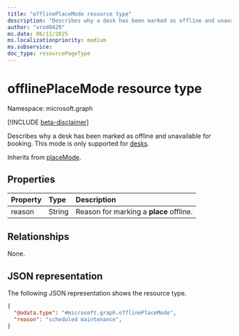 ```yaml
---
title: "offlinePlaceMode resource type"
description: "Describes why a desk has been marked as offline and unavailable for booking."
author: "vrod9429"
ms.date: 06/11/2025
ms.localizationpriority: medium
ms.subservice: 
doc_type: resourcePageType
---
```


# offlinePlaceMode resource type

Namespace: microsoft.graph

[!INCLUDE [beta-disclaimer](../../includes/beta-disclaimer.md)]

Describes why a desk has been marked as offline and unavailable for booking. This mode is only supported for [desks](./desk.md).

Inherits from [placeMode](../resources/placemode.md).

## Properties
|Property|Type|Description|
|:---|:---|:---|
|reason|String|Reason for marking a **place** offline.|

## Relationships
None.

## JSON representation
The following JSON representation shows the resource type.
<!-- {
  "blockType": "resource",
  "@odata.type": "microsoft.graph.offlinePlaceMode"
}
-->
``` json
{
  "@odata.type": "#microsoft.graph.offlinePlaceMode",
  "reason": "scheduled maintenance",
}
```

